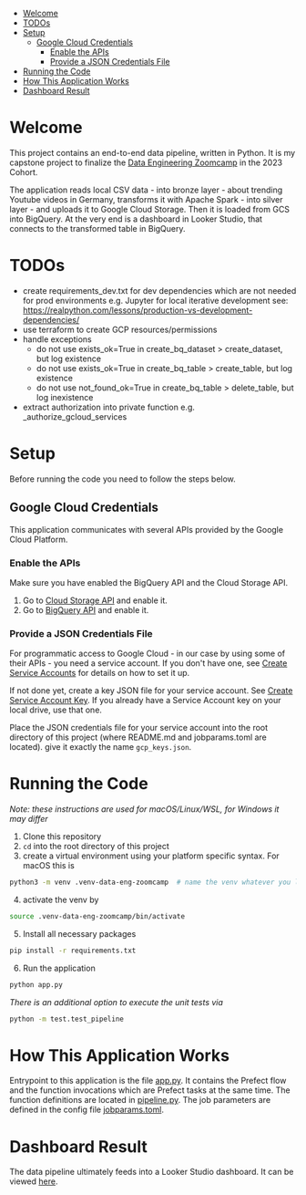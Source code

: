 - [Welcome](#welcome)
- [TODOs](#todos)
- [Setup](#setup)
  - [Google Cloud Credentials](#google-cloud-credentials)
    - [Enable the APIs](#enable-the-apis)
    - [Provide a JSON Credentials File](#provide-a-json-credentials-file)
- [Running the Code](#running-the-code)
- [How This Application Works](#how-this-application-works)
- [Dashboard Result](#dashboard-result)

# Welcome
This project contains an end-to-end data pipeline, written in Python. It is my capstone project to finalize the [Data Engineering Zoomcamp](https://github.com/DataTalksClub/data-engineering-zoomcamp#data-engineering-zoomcamp) in the 2023 Cohort. 

The application reads local CSV data - into bronze layer - about trending Youtube videos in Germany, transforms it with Apache Spark - into silver layer - and uploads it to Google Cloud Storage. Then it is loaded from GCS into BigQuery. At the very end is a dashboard in Looker Studio, that connects to the transformed table in BigQuery.

# TODOs
- create requirements_dev.txt for dev dependencies which are not needed for prod 
environments e.g. Jupyter for local iterative development 
see: https://realpython.com/lessons/production-vs-development-dependencies/
- use terraform to create GCP resources/permissions
- handle exceptions
    - do not use exists_ok=True in create_bq_dataset > create_dataset, but log existence
    - do not use exists_ok=True in create_bq_table > create_table, but log existence
    - do not use not_found_ok=True in create_bq_table > delete_table, but log inexistence
- extract authorization into private function e.g. _authorize_gcloud_services

# Setup
Before running the code you need to follow the steps below.

## Google Cloud Credentials
This application communicates with several APIs provided by the Google Cloud Platform.

### Enable the APIs
Make sure you have enabled the BigQuery API and the Cloud Storage API. 
1. Go to [Cloud Storage API](https://console.cloud.google.com/apis/library/storage-component.googleapis.com) and enable it.
2. Go to [BigQuery API](https://console.cloud.google.com/apis/library/storage-component.googleapis.com) and enable it.

### Provide a JSON Credentials File
For programmatic access to Google Cloud - in our case by using some of their APIs - you need a service account.
If you don't have one, see [Create Service Accounts](https://cloud.google.com/iam/docs/service-accounts-create) for details on how to set it up.

If not done yet, create a key JSON file for your service account. See [Create Service Account Key](https://cloud.google.com/iam/docs/keys-create-delete). If you already have a Service Account key on your local drive, use that one.

Place the JSON credentials file for your service account into the root directory of this project (where README.md and
jobparams.toml are located). give it exactly the name `gcp_keys.json`.

# Running the Code
*Note: these instructions are used for macOS/Linux/WSL, for Windows it may differ*
1. Clone this repository
2. `cd` into the root directory of this project
3. create a virtual environment using your platform specific syntax. For macOS this is
```bash
python3 -m venv .venv-data-eng-zoomcamp  # name the venv whatever you like
```
4. activate the venv by 
```bash
source .venv-data-eng-zoomcamp/bin/activate
```
5. Install all necessary packages
```bash
pip install -r requirements.txt
```
6. Run the application 
```bash
python app.py
```
*There is an additional option to execute the unit tests via*
```bash
python -m test.test_pipeline
```

# How This Application Works
Entrypoint to this application is the file [app.py](./app.py). It contains the Prefect flow and the function invocations which are Prefect tasks at the same time. The function definitions are located in [pipeline.py](./src/pipeline.py). The job parameters are defined in the config file [jobparams.toml](./jobparams.toml).

# Dashboard Result
The data pipeline ultimately feeds into a Looker Studio dashboard. It can be viewed [here](https://lookerstudio.google.com/reporting/77a47276-3a27-4fe3-a57a-337966fcefe7). 